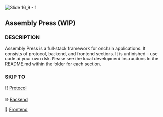 ![Slide 16_9 - 1](https://github.com/public-assembly/assembly-press/assets/93691906/b55de3d8-8c34-49b3-ac8c-01577cb7dbce)

## Assembly Press (WIP)

### DESCRIPTION

Assembly Press is a full-stack framework for onchain applications. It consists of protocol, backend, and frontend sections. It is unfinished – use code at your own risk. Please see the local development instructions in the README.md within the folder for each section.

### SKIP TO

⛓️ [Protocol](https://github.com/public-assembly/assembly-press/tree/main/protocol)

🌐 [Backend](https://github.com/public-assembly/assembly-press/tree/main/backend)

🤝 [Frontend](https://github.com/public-assembly/assembly-press/tree/main/frontend)
